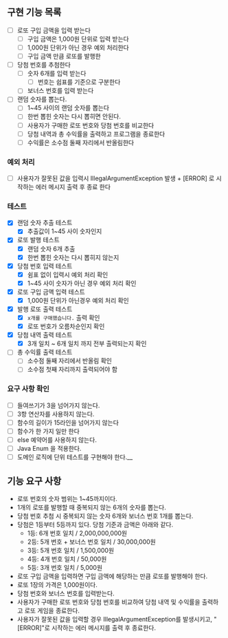 ## 구현 기능 목록
- [ ] 로또 구입 금액을 입력 받는다
  - [ ] 구입 금액은 1,000원 단위로 입력 받는다
  - [ ] 1,000원 단위가 아닌 경우 예외 처리한다
  - [ ] 구입 금액 만큼 로또를 발행한
- [ ] 당첨 번호를 추첨한다
  - [ ] 숫자 6개를 입력 받는다
    - [ ] 번호는 쉽표를 기준으로 구분한다
  - [ ] 보너스 번호를 입력 받는다
- [ ] 랜덤 숫자를 뽑는다.
  - [ ] 1~45 사이의 랜덤 숫자를 뽑는다
  - [ ] 한번 뽑힌 숫자는 다시 뽑히면 안된다.
  - [ ] 사용자가 구매한 로또 번호와 당첨 번호를 비교한다
  - [ ] 당첨 내역과 총 수익률을 출력하고 프로그램을 종료한다
  - [ ] 수익률은 소수점 둘째 자리에서 반올림한다

### 예외 처리
- [ ] 사용자가 잘못된 값을 입력시 IllegalArgumentException 발생 + [ERROR] 로 시작하는 에러 메시지 출력 후 종료 한다

### 테스트
- [X] 랜덤 숫자 추출 테스트
  - [X] 추출값이 1~45 사이 숫자인지
- [X] 로또 발행 테스트
  - [X] 랜덤 숫자 6개 추출
  - [X] 한번 뽑힌 숫자는 다시 뽑히지 않는지
- [X] 당첨 번호 입력 테스트
  - [X] 쉼표 없이 입력시 예외 처리 확인
  - [X] 1~45 사이 숫자가 아닌 경우 예외 처리 확인
- [X] 로또 구입 금액 입력 테스트
  - [X] 1,000원 단위가 아닌경우 예외 처리 확인
- [X] 발행 로또 출력 테스트
  - [X] `x개를 구매했습니다.` 출력 확인
  - [X] 로또 번호가 오름차순인지 확인
- [X] 당첨 내역 출력 테스트
  - [X] 3개 일치 ~ 6개 일치 까지 전부 출력되는지 확인
- [ ] 총 수익률 출력 테스트
  - [ ] 소수점 둘째 자리에서 반올림 확인
  - [ ] 소수점 첫째 자리까지 출력되어야 함

### 요구 사항 확인
- [ ] 들여쓰기가 3을 넘어가지 않는다.
- [ ] 3항 연산자를 사용하지 않는다.
- [ ] 함수의 길이가 15라인을 넘어가지 않는다
- [ ] 함수가 한 가지 일만 한다
- [ ] else 예약어를 사용하지 않는다.
- [ ] Java Enum 을 적용한다.
- [ ] 도메인 로직에 단위 테스트를 구현해야 한다.__

## 기능 요구 사항
- 로또 번호의 숫자 범위는 1~45까지이다.
- 1개의 로또를 발행할 때 중복되지 않는 6개의 숫자를 뽑는다.
- 당첨 번호 추첨 시 중복되지 않는 숫자 6개와 보너스 번호 1개를 뽑는다.
- 당첨은 1등부터 5등까지 있다. 당첨 기준과 금액은 아래와 같다.
    - 1등: 6개 번호 일치 / 2,000,000,000원
    - 2등: 5개 번호 + 보너스 번호 일치 / 30,000,000원
    - 3등: 5개 번호 일치 / 1,500,000원
    - 4등: 4개 번호 일치 / 50,000원
    - 5등: 3개 번호 일치 / 5,000원
- 로또 구입 금액을 입력하면 구입 금액에 해당하는 만큼 로또를 발행해야 한다.
- 로또 1장의 가격은 1,000원이다.
- 당첨 번호와 보너스 번호를 입력받는다. 
- 사용자가 구매한 로또 번호와 당첨 번호를 비교하여 당첨 내역 및 수익률을 출력하고 로또 게임을 종료한다. 
- 사용자가 잘못된 값을 입력할 경우 IllegalArgumentException를 발생시키고, "[ERROR]"로 시작하는 에러 메시지를 출력 후 종료한다.